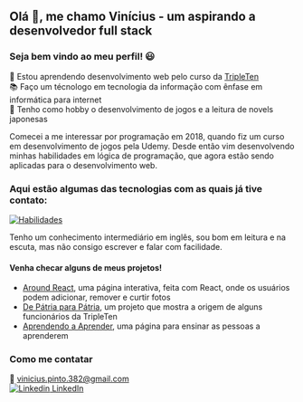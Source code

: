 ## Olá 👋, me chamo Vinícius - um aspirando a desenvolvedor full stack 
### Seja bem vindo ao meu perfil! 😃


🌱 Estou aprendendo desenvolvimento web pelo curso da [TripleTen](https://tripleten.com/pt-bra/web/meet/)  
📚 Faço um técnologo em tecnologia da informação com ênfase em informática para internet  
💬 Tenho como hobby o desenvolvimento de jogos e a leitura de novels japonesas  

Comecei a me interessar por programação em 2018, quando fiz um curso em desenvolvimento de jogos pela Udemy. Desde então vim desenvolvendo minhas habilidades em lógica de programação, que agora estão sendo aplicadas para o desenvolvimento web.

### Aqui estão algumas das tecnologias com as quais já tive contato:
[![Habilidades](https://skillicons.dev/icons?i=react,js,html,css,nodejs,express,rust,unity,cs,vscode,figma,vue&perline=6)](https://skillicons.dev)

Tenho um conhecimento intermediário em inglês, sou bom em leitura e na escuta, mas não consigo escrever e falar com facilidade.

#### Venha checar alguns de meus projetos!
- [Around React](https://github.com/anynoise00/around-react_ptbr), uma página interativa, feita com React, onde os usuários podem adicionar, remover e curtir fotos
- [De Pátria para Pátria](https://github.com/anynoise00/web_project_3_ptbr), um projeto que mostra a origem de alguns funcionários da TripleTen
- [Aprendendo a Aprender](https://github.com/anynoise00/web_project_1_ptbr), uma página para ensinar as pessoas a aprenderem

### Como me contatar
📧 vinicius.pinto.382@gmail.com  
[![Linkedin](https://i.stack.imgur.com/gVE0j.png) LinkedIn](https://www.linkedin.com/in/vp-213651197/)
&nbsp;
